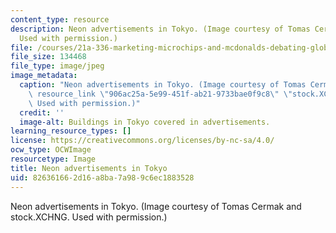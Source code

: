 ```yaml
---
content_type: resource
description: Neon advertisements in Tokyo. (Image courtesy of Tomas Cermak and stock.XCHNG.
  Used with permission.)
file: /courses/21a-336-marketing-microchips-and-mcdonalds-debating-globalization-spring-2004/826361662d16a8ba7a989c6ec1883528_21a-336s04.jpg
file_size: 134468
file_type: image/jpeg
image_metadata:
  caption: "Neon advertisements in Tokyo. (Image courtesy of Tomas Cermak and\_{{%\
    \ resource_link \"906ac25a-5e99-451f-ab21-9733bae0f9c8\" \"stock.XCHNG\" %}}.\
    \ Used with permission.)"
  credit: ''
  image-alt: Buildings in Tokyo covered in advertisements.
learning_resource_types: []
license: https://creativecommons.org/licenses/by-nc-sa/4.0/
ocw_type: OCWImage
resourcetype: Image
title: Neon advertisements in Tokyo
uid: 82636166-2d16-a8ba-7a98-9c6ec1883528
---
```

Neon advertisements in Tokyo. (Image courtesy of Tomas Cermak and stock.XCHNG. Used with permission.)